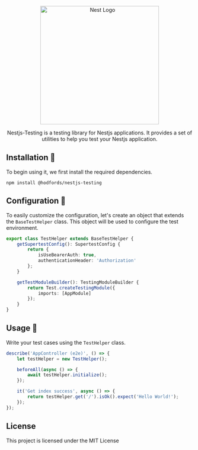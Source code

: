 <p align="center">
  <a href="http://opensource.hodfords.uk" target="blank"><img src="https://opensource.hodfords.uk/img/logo.svg" width="320" alt="Nest Logo" /></a>
</p>

<p align="center">
Nestjs-Testing is a testing library for Nestjs applications. It provides a set of utilities to help you test your Nestjs application.
</p>

## Installation 🤖
To begin using it, we first install the required dependencies.
```
npm install @hodfords/nestjs-testing
```

## Configuration 🚀
To easily customize the configuration, let's create an object that extends the `BaseTestHelper` class. This object will be used to configure the test environment.

```typescript
export class TestHelper extends BaseTestHelper {
    getSupertestConfig(): SupertestConfig {
        return {
            isUseBearerAuth: true,
            authenticationHeader: 'Authorization'
        };
    }

    getTestModuleBuilder(): TestingModuleBuilder {
        return Test.createTestingModule({
            imports: [AppModule]
        });
    }
}
```

## Usage 🚀

Write your test cases using the `TestHelper` class.

```typescript
describe('AppController (e2e)', () => {
    let testHelper = new TestHelper();

    beforeAll(async () => {
        await testHelper.initialize();
    });

    it('Get index success', async () => {
        return testHelper.get('/').isOk().expect('Hello World!');
    });
});
```

## License
This project is licensed under the MIT License
